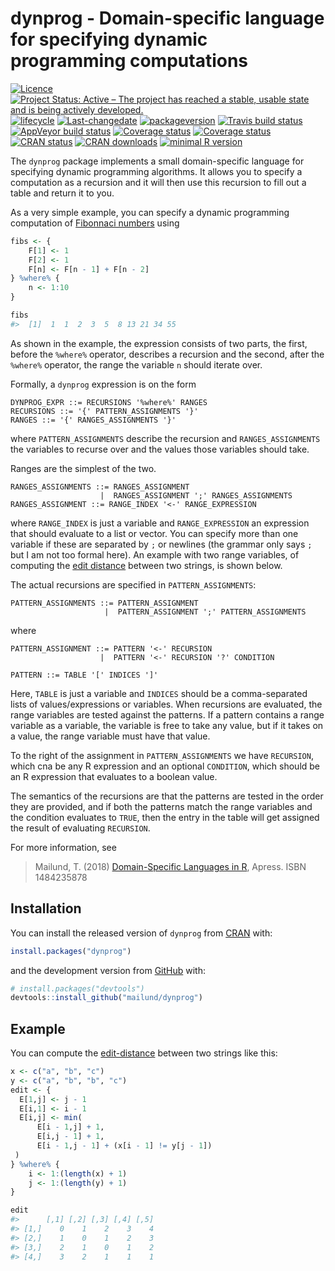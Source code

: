 
<!-- README.md is generated from README.Rmd. Please edit that file -->

# dynprog - Domain-specific language for specifying dynamic programming computations

[![Licence](https://img.shields.io/badge/licence-GPL--3-blue.svg)](https://www.gnu.org/licenses/gpl-3.0.en.html)
[![Project Status: Active – The project has reached a stable, usable
state and is being actively
developed.](http://www.repostatus.org/badges/latest/active.svg)](http://www.repostatus.org/#active)
[![lifecycle](http://img.shields.io/badge/lifecycle-maturing-blue.svg)](https://www.tidyverse.org/lifecycle/#maturing)
[![Last-changedate](https://img.shields.io/badge/last%20change-2018--03--29-orange.svg)](https://github.com/mailund/dynprog/commits/master)
[![packageversion](https://img.shields.io/badge/Package%20version-0.1.0.9000-orange.svg?style=flat-square)](https://github.com/mailund/dynprog/commits/master)
[![Travis build
status](https://travis-ci.org/mailund/dynprog.svg?branch=master)](https://travis-ci.org/mailund/dynprog)
[![AppVeyor build
status](https://ci.appveyor.com/api/projects/status/github/mailund/dynprog?branch=master&svg=true)](https://ci.appveyor.com/project/mailund/dynprog)
[![Coverage
status](https://codecov.io/gh/mailund/dynprog/branch/master/graph/badge.svg)](https://codecov.io/github/mailund/dynprog?branch=master)
[![Coverage
status](http://coveralls.io/repos/github/mailund/dynprog/badge.svg?branch=master)](https://coveralls.io/github/mailund/dynprog?branch=master)
[![CRAN
status](http://www.r-pkg.org/badges/version/dynprog)](https://cran.r-project.org/package=dynprog)
[![CRAN
downloads](http://cranlogs.r-pkg.org/badges/grand-total/dynprog)](https://cran.r-project.org/package=dynprog)
[![minimal R
version](https://img.shields.io/badge/R-%E2%89%A53.2-blue.svg)](https://cran.r-project.org/)

The `dynprog` package implements a small domain-specific language for
specifying dynamic programming algorithms. It allows you to specify a
computation as a recursion and it will then use this recursion to fill
out a table and return it to you.

As a very simple example, you can specify a dynamic programming
computation of [Fibonnaci
numbers](https://en.wikipedia.org/wiki/Fibonacci_number) using

``` r
fibs <- {
    F[1] <- 1
    F[2] <- 1
    F[n] <- F[n - 1] + F[n - 2]
} %where% {
    n <- 1:10
}

fibs
#>  [1]  1  1  2  3  5  8 13 21 34 55
```

As shown in the example, the expression consists of two parts, the
first, before the `%where%` operator, describes a recursion and the
second, after the `%where%` operator, the range the variable `n` should
iterate over.

Formally, a `dynprog` expression is on the form

    DYNPROG_EXPR ::= RECURSIONS '%where%' RANGES
    RECURSIONS ::= '{' PATTERN_ASSIGNMENTS '}'
    RANGES ::= '{' RANGES_ASSIGNMENTS '}'

where `PATTERN_ASSIGNMENTS` describe the recursion and
`RANGES_ASSIGNMENTS` the variables to recurse over and the values those
variables should take.

Ranges are the simplest of the two.

    RANGES_ASSIGNMENTS ::= RANGES_ASSIGNMENT
                        |  RANGES_ASSIGNMENT ';' RANGES_ASSIGNMENTS
    RANGES_ASSIGNMENT ::= RANGE_INDEX '<-' RANGE_EXPRESSION

where `RANGE_INDEX` is just a variable and `RANGE_EXPRESSION` an
expression that should evaluate to a list or vector. You can specify
more than one variable if these are separated by `;` or newlines (the
grammar only says `;` but I am not too formal here). An example with two
range variables, of computing the [edit
distance](https://en.wikipedia.org/wiki/Edit_distance) between two
strings, is shown below.

The actual recursions are specified in `PATTERN_ASSIGNMENTS`:

    PATTERN_ASSIGNMENTS ::= PATTERN_ASSIGNMENT
                         |  PATTERN_ASSIGNMENT ';' PATTERN_ASSIGNMENTS

where

    PATTERN_ASSIGNMENT ::= PATTERN '<-' RECURSION
                        |  PATTERN '<-' RECURSION '?' CONDITION

    PATTERN ::= TABLE '[' INDICES ']'

Here, `TABLE` is just a variable and `INDICES` should be a
comma-separated lists of values/expressions or variables. When
recursions are evaluated, the range variables are tested against the
patterns. If a pattern contains a range variable as a variable, the
variable is free to take any value, but if it takes on a value, the
range variable must have that value.

To the right of the assignment in `PATTERN_ASSIGNMENTS` we have
`RECURSION`, which cna be any R expression and an optional `CONDITION`,
which should be an R expression that evaluates to a boolean value.

The semantics of the recursions are that the patterns are tested in the
order they are provided, and if both the patterns match the range
variables and the condition evaluates to `TRUE`, then the entry in the
table will get assigned the result of evaluating `RECURSION`.

For more information, see

> Mailund, T. (2018) [Domain-Specific Languages in
> R](https://amzn.to/2DRmFXb), Apress. ISBN 1484235878

## Installation

You can install the released version of `dynprog` from
[CRAN](https://CRAN.R-project.org) with:

``` r
install.packages("dynprog")
```

and the development version from [GitHub](https://github.com/) with:

``` r
# install.packages("devtools")
devtools::install_github("mailund/dynprog")
```

## Example

You can compute the
[edit-distance](https://en.wikipedia.org/wiki/Edit_distance) between two
strings like this:

``` r
x <- c("a", "b", "c")
y <- c("a", "b", "b", "c")
edit <- {
  E[1,j] <- j - 1
  E[i,1] <- i - 1
  E[i,j] <- min(
      E[i - 1,j] + 1,
      E[i,j - 1] + 1,
      E[i - 1,j - 1] + (x[i - 1] != y[j - 1])
 )
} %where% {
    i <- 1:(length(x) + 1)
    j <- 1:(length(y) + 1)
}

edit
#>      [,1] [,2] [,3] [,4] [,5]
#> [1,]    0    1    2    3    4
#> [2,]    1    0    1    2    3
#> [3,]    2    1    0    1    2
#> [4,]    3    2    1    1    1
```
